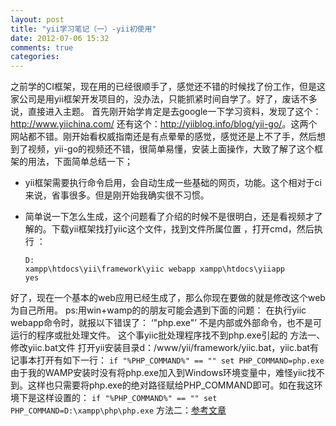 ```yaml
---
layout: post
title: "yii学习笔记（一）-yii初使用"
date: 2012-07-06 15:32
comments: true
categories: 
---
```


之前学的CI框架，现在用的已经很顺手了，感觉还不错的时候找了份工作，但是这家公司是用yii框架开发项目的，没办法，只能抓紧时间自学了。好了，废话不多说，直接进入主题。 首先刚开始学肯定是去google一下学习资料，发现了这个：<http://www.yiichina.com/> 还有这个：<http://yiiblog.info/blog/yii-go/>。这两个网站都不错。刚开始看权威指南还是有点晕晕的感觉，感觉还是上不了手，然后想到了视频，yii-go的视频还不错，很简单易懂，安装上面操作，大致了解了这个框架的用法，下面简单总结一下； 

  * yii框架需要执行命令启用，会自动生成一些基础的网页，功能。这个相对于ci来说，省事很多。但是刚开始我确实很不习惯。
  * 简单说一下怎么生成，这个问题看了介绍的时候不是很明白，还是看视频才了解的。下载yii框架找打yiic这个文件，找到文件所属位置 ，打开cmd，然后执行 ：
    
    
    	D:
    	xampp\htdocs\yii\framework\yiic webapp xampp\htdocs\yiiapp
    	yes

好了，现在一个基本的web应用已经生成了，那么你现在要做的就是修改这个web为自己所用。 ps:用win+wamp的的朋友可能会遇到下面的问题： 在执行yiic webapp命令时，就报以下错误了： ‘"php.exe"’ 不是内部或外部命令，也不是可运行的程序或批处理文件。 这个事yiic批处理程序找不到php.exe引起的 方法一、修改yiic.bat文件 打开yii安装目录d：/www/yii/framework/yiic.bat，yiic.bat有记事本打开有如下一行： `if "%PHP_COMMAND%" == "" set PHP_COMMAND=php.exe` 由于我的WAMP安装时没有将php.exe加入到Windows环境变量中，难怪yiic找不到。这样也只需要将php.exe的绝对路径赋给PHP_COMMAND即可。如在我这环境下是这样设置的： `if "%PHP_COMMAND%" == "" set PHP_COMMAND=D:\xampp\php\php.exe` 方法二：[参考文章](http://wuhai.blog.51cto.com/2023916/760902)
